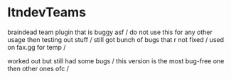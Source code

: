# ItndevTeams
braindead team plugin that is buggy asf /
do not use this for any other usage then testing out stuff /
still got bunch of bugs that r not fixed /
used on fax.gg for temp /


worked out but still had some bugs /
this version is the most bug-free one then other ones ofc /

